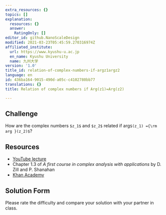 ```yaml
---
extra_resources: {}
topics: []
explanation:
  resources: {}
  answer:
    RatingOnly: []
editor_id: github.NanoScaleDesign
modified: 2021-03-23T05:45:59.270316974Z
affiliated_institute:
  url: https://www.kyushu-u.ac.jp
  en_name: Kyushu University
  name: 九州大学
version: '1.0'
title_id: relation-of-complex-numbers-if-argz1argz2
language: en
id: 436ba164-9015-490d-a05c-c4102780bb77
translations: {}
title: Relation of complex numbers if Arg(z1)=Arg(z2)

---
```


## Challenge
How are the complex numbers `$z_1$` and `$z_2$` related if arg`$(z_1) ={\rm arg }(z_2)$`?


## Resources
- [YouTube lecture](https://www.youtube.com/watch?v=Gs9PCYiL1BE&list=PLi7yHjesblV0sSfZzWdSUXGO683n_nJdQ&index=3)
- Chapter 1.3 of *A first course in complex analysis with applications* by D. Zill and P. Shanahan
- [Khan Academy](https://www.khanacademy.org/math/precalculus/imaginary-and-complex-numbers#polar-form-of-complex-numbers)


## Solution Form
Please rate the difficulty and compare your solution with your partner in class.



